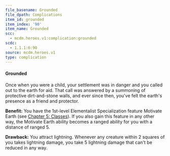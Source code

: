 ```yaml
---
file_basename: Grounded
file_dpath: Complications
item_id: grounded
item_index: '90'
item_name: Grounded
scc:
  - mcdm.heroes.v1:complication:grounded
scdc:
  - 1.1.1:6:90
source: mcdm.heroes.v1
type: complication
---
```


#### Grounded

Once when you were a child, your settlement was in danger and you called out to the earth for aid. That call was answered by a summoning of protective dirt-and-stone walls, and ever since then, you've felt the earth's presence as a friend and protector.

**Benefit:** You have the 1st-level Elementalist Specialization feature Motivate Earth (see [Chapter 5: Classes](#page-83-2)). If you also gain this feature in any other way, the Motivate Earth ability becomes a ranged ability for you with a distance of ranged 5.

**Drawback:** You attract lightning. Whenever any creature within 2 squares of you takes lightning damage, you take 5 lightning damage that can't be reduced in any way.
